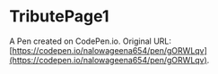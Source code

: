 # TributePage1

A Pen created on CodePen.io. Original URL: [https://codepen.io/nalowageena654/pen/gORWLqv](https://codepen.io/nalowageena654/pen/gORWLqv).


